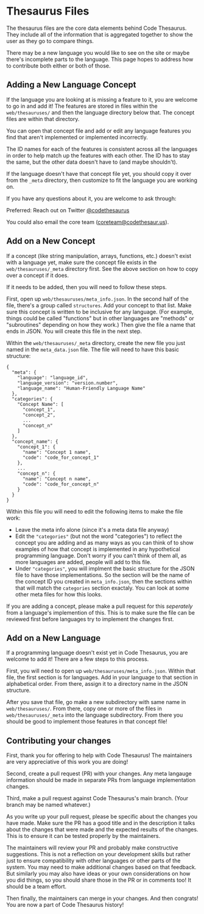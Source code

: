 # Thesaurus Files

The thesaurus files are the core data elements behind Code Thesaurus. They include all of the information that is aggregated together to show the user as they go to compare things.

There may be a new language you would like to see on the site or maybe there's incomplete parts to the language. This page hopes to address how to contribute both either or both of those.

## Adding a New Language Concept

If the language you are looking at is missing a feature to it, you are welcome to go in and add it! The features are stored in files within the `web/thesauruses/` and then the language directory below that. The concept files are within that directory.

You can open that concept file and add or edit any language features you find that aren't implemented or implemented incorrectly.

The ID names for each of the features is consistent across all the languages in order to help match up the features with each other. The ID has to stay the same, but the other data doesn't have to (and maybe shouldn't).

If the language doesn't have that concept file yet, you should copy it over from the `_meta` directory, then customize to fit the language you are working on.

If you have any questions about it, you are welcome to ask through:

Preferred: Reach out on Twitter [@codethesaurus](https://twitter.com/codethesaurus)

You could also email the core team (coreteam@codethesaur.us).

## Add on a New Concept

If a concept (like string manipulation, arrays, functions, etc.) doesn't exist with a language yet, make sure the concept file exists in the `web/thesauruses/_meta` directory first. See the above section on how to copy over a concept if it does.

If it needs to be added, then you will need to follow these steps.

First, open up `web/thesauruses/meta_info.json`. In the second half of the file, there's a group called `structures`. Add your concept to that list. Make sure this concept is written to be inclusive for any language. (For example, things could be called "functions" but in other languages are "methods" or "subroutines" depending on how they work.) Then give the file a name that ends in JSON. You will create this file in the next step.

Within the `web/thesauruses/_meta` directory, create the new file you just named in the `meta_data.json` file. The file will need to have this basic structure:

```
{
  "meta": {
    "language": "language_id",
    "language_version": "version.number",
    "language_name": "Human-Friendly Language Name"
  },
  "categories": {
    "Concept Name": [
      "concept_1",
      "concept_2",
      ...
      "concept_n"
    ]
  },
  "concept_name": {
    "concept_1": {
      "name": "Concept 1 name",
      "code": "code_for_concept_1"
    },
    ...
    "concept_n": {
      "name": "Concept n name",
      "code": "code_for_concept_n"
    }
  }
}
```

Within this file you will need to edit the following items to make the file work:

* Leave the meta info alone (since it's a meta data file anyway)
* Edit the `"categories"` (but not the word "categories") to reflect the concept you are adding and as many ways as you can think of to show examples of how that concept is implemented in any hypothetical programming language. Don't worry if you can't think of them all, as more languages are added, people will add to this file.
* Under `"categories"`, you will implment the basic structure for the JSON file to have those implementations. So the section will be the name of the concept ID you created in `meta_info.json`, then the sections within that will match the `categories` section exactaly. You can look at some other meta files for how this looks.

If you are adding a concept, please make a pull request for this _seperately_ from a language's implemention of this. This is to make sure the file can be reviewed first before languages try to implement the changes first. 


## Add on a New Language

If a programming language doesn't exist yet in Code Thesaurus, you are welcome to add it! There are a few steps to this process.

First, you will need to open up `web/thesauruses/meta_info.json`. Within that file, the first section is for languages. Add in your language to that section in alphabetical order. From there, assign it to a directory name in the JSON structure.

After you save that file, go make a new subdirectory with same name in `web/thesauruses/`. From there, copy one or more of the files in `web/thesauruses/_meta` into the language subdirectory. From there you should be good to implement those features in that concept file!

## Contributing your changes

First, thank you for offering to help with Code Thesaurus! The maintainers are very appreciative of this work you are doing!

Second, create a pull request (PR) with your changes. Any meta langauge information should be made in separate PRs from language implementation changes.

Third, make a pull request against Code Thesaurus's main branch. (Your branch may be named whatever.)

As you write up your pull request, please be specific about the changes you have made. Make sure the PR has a good title and in the description it talks about the changes that were made and the expected results of the changes. This is to ensure it can be tested properly by the maintainers.

The maintainers will review your PR and probably make constructive suggestions. This is not a reflection on your development skills but rather just to ensure compatibility with other languages or other parts of the system. You may need to make additional changes based on that feedback. But similarly you may also have ideas or your own considerations on how you did things, so you should share those in the PR or in comments too! It should be a team effort.

Then finally, the maintainers can merge in your changes. And then congrats! You are now a part of Code Thesaurus history!
